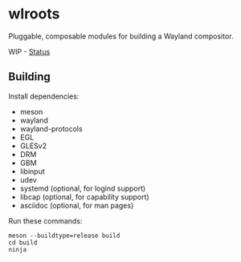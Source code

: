 # wlroots

Pluggable, composable modules for building a Wayland compositor.

WIP - [Status](https://github.com/SirCmpwn/wlroots/issues/9)

## Building

Install dependencies:

* meson
* wayland
* wayland-protocols
* EGL
* GLESv2
* DRM
* GBM
* libinput
* udev
* systemd (optional, for logind support)
* libcap (optional, for capability support)
* asciidoc (optional, for man pages)

Run these commands:

    meson --buildtype=release build
    cd build
    ninja
